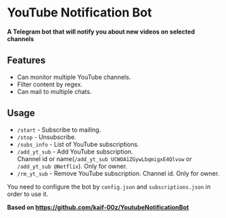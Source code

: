 # YouTube Notification Bot
**A Telegram bot that will notify you about new videos on selected channels**

## Features
- Can monitor multiple YouTube channels.
- Filter content by regex.
- Can mail to multiple chats.

## Usage
- `/start` - Subscribe to mailing.
- `/stop` - Unsubscribe.
- `/subs_info` - List of YouTube subscriptions.
- `/add_yt_sub` - Add YouTube subscription. <br />Channel id or name(`/add_yt_sub UCWOA1ZGywLbqmigxE4Qlvuw` or `/add_yt_sub @Netflix`). Only for owner.
- `/rm_yt_sub` - Remove YouTube subscription. Channel id. Only for owner.

You need to configure the bot by `config.json` and `subscriptions.json` in order to use it.

**Based on https://github.com/kaif-00z/YoutubeNotificationBot**
